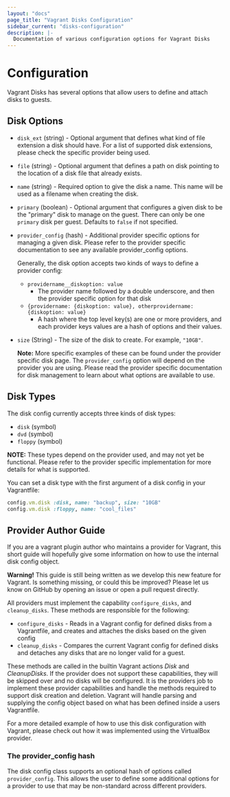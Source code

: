 ```yaml
---
layout: "docs"
page_title: "Vagrant Disks Configuration"
sidebar_current: "disks-configuration"
description: |-
  Documentation of various configuration options for Vagrant Disks
---
```


# Configuration

Vagrant Disks has several options that allow users to define and attach disks to guests.

## Disk Options

* `disk_ext` (string) - Optional argument that defines what kind of file
extension a disk should have. For a list of supported disk extensions, please check
the specific provider being used.
* `file` (string) - Optional argument that defines a path on disk pointing to
the location of a disk file that already exists.
* `name` (string) - Required option to give the disk a name. This name will be
used as a filename when creating the disk.
* `primary` (boolean) - Optional argument that configures a given disk to be the
"primary" disk to manage on the guest. There can only be one `primary` disk per guest.
Defaults to `false` if not specified.
* `provider_config` (hash) - Additional provider specific options for managing a given disk. Please refer to
the provider specific documentation to see any available provider_config options.

    Generally, the disk option accepts two kinds of ways to define a provider config:

    + `providername__diskoption: value`
      - The provider name followed by a double underscore, and then the provider specific option for that disk
    + `{providername: {diskoption: value}, otherprovidername: {diskoption: value}`
      - A hash where the top level key(s) are one or more providers, and each provider keys values are a hash of options and their values.
* `size` (String) - The size of the disk to create. For example, `"10GB"`.

    **Note:** More specific examples of these can be found under the provider
    specific disk page. The `provider_config` option will depend on the provider
    you are using. Please read the provider specific documentation for disk 
    management to learn about what options are available to use.

## Disk Types

The disk config currently accepts three kinds of disk types:

* `disk` (symbol)
* `dvd` (symbol)
* `floppy` (symbol)

**NOTE:** These types depend on the provider used, and may not yet be functional. Please
refer to the provider specific implementation for more details for what is supported.

You can set a disk type with the first argument of a disk config in your Vagrantfile:

```ruby
config.vm.disk :disk, name: "backup", size: "10GB"
config.vm.disk :floppy, name: "cool_files"
```

## Provider Author Guide

If you are a vagrant plugin author who maintains a provider for Vagrant, this short guide will hopefully give some information on how to use the internal disk config object.

<div class="alert alert-warning">
  <strong>Warning!</strong> This guide is still being written as we develop this
  new feature for Vagrant. Is something missing, or could this be improved? Please
  let us know on GitHub by opening an issue or open a pull request directly.
</div>

All providers must implement the capability `configure_disks`, and `cleanup_disks`.
These methods are responsible for the following:

- `configure_disks` - Reads in a Vagrant config for defined disks from a Vagrantfile,
and creates and attaches the disks based on the given config
- `cleanup_disks` - Compares the current Vagrant config for defined disks and detaches
any disks that are no longer valid for a guest.

These methods are called in the builtin Vagrant actions _Disk_ and _CleanupDisks_.
If the provider does not support these capabilities, they will be skipped over and no
disks will be configured. It is the providers job to implement these provider capabilities
and handle the methods required to support disk creation and deletion. Vagrant will
handle parsing and supplying the config object based on what has been defined inside
a users Vagrantfile.

For a more detailed example of how to use this disk configuration with Vagrant, please
check out how it was implemented using the VirtualBox provider.

### The provider_config hash

The disk config class supports an optional hash of options called `provider_config`.
This allows the user to define some additional options for a provider to use that
may be non-standard across different providers.
